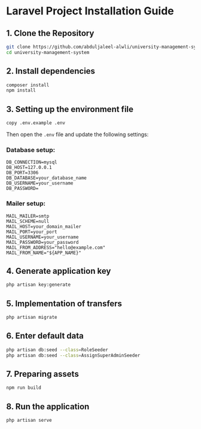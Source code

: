# Laravel Project Installation Guide

## 1. Clone the Repository
```sh
git clone https://github.com/abduljaleel-alwli/university-management-system.git
cd university-management-system
```

## 2. Install dependencies
```sh
composer install
npm install
```
## 3. Setting up the environment file
```sh
copy .env.example .env
```

Then open the `.env` file and update the following settings:

### Database setup:
```
DB_CONNECTION=mysql
DB_HOST=127.0.0.1
DB_PORT=3306
DB_DATABASE=your_database_name
DB_USERNAME=your_username
DB_PASSWORD=
```

### Mailer setup:
```
MAIL_MAILER=smtp
MAIL_SCHEME=null
MAIL_HOST=your_domain_mailer
MAIL_PORT=your_port
MAIL_USERNAME=your_username
MAIL_PASSWORD=your_password
MAIL_FROM_ADDRESS="hello@example.com"
MAIL_FROM_NAME="${APP_NAME}"
```

## 4. Generate application key
```sh
php artisan key:generate
```

## 5. Implementation of transfers
```sh
php artisan migrate
```

## 6. Enter default data
```sh
php artisan db:seed --class=RoleSeeder
php artisan db:seed --class=AssignSuperAdminSeeder
```

## 7. Preparing assets
```sh
npm run build
```

## 8. Run the application
```sh
php artisan serve
